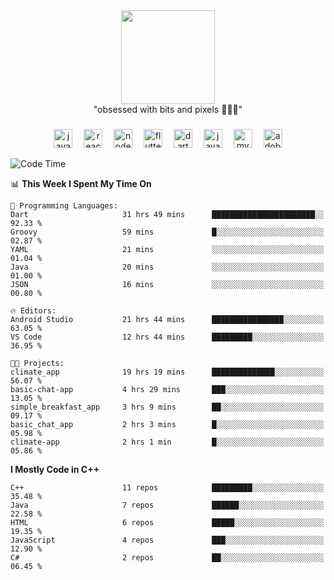 


  <div align="center">
    
   <img src = "https://i.postimg.cc/W1R4TF4j/d6kpuve-c97567cf-518b-4b86-a271-5c89d88d22f7.gif"  width=150px height=150px />
 </div>

<div align="center">
  "obsessed with bits and pixels 🧑‍💻🎨"
</div>

  ###
<div align="center">
  <img src="https://cdn.jsdelivr.net/gh/devicons/devicon/icons/javascript/javascript-original.svg" height="30" alt="javascript logo"  />
  <img width="10" />
  <img src="https://cdn.jsdelivr.net/gh/devicons/devicon/icons/react/react-original.svg" height="30" alt="react logo"  />
  <img width="10" />
  <img src="https://cdn.jsdelivr.net/gh/devicons/devicon/icons/nodejs/nodejs-original.svg" height="30" alt="nodejs logo"  />
  <img width="10" />
  <img src="https://cdn.jsdelivr.net/gh/devicons/devicon/icons/flutter/flutter-original.svg" height="30" alt="flutter logo"  />
  <img width="10" />
  <img src="https://cdn.jsdelivr.net/gh/devicons/devicon/icons/dart/dart-original.svg" height="30" alt="dart logo"  />
  <img width="10" />
  <img src="https://cdn.jsdelivr.net/gh/devicons/devicon/icons/java/java-original.svg" height="30" alt="java logo"  />
  <img width="10" />
  <img src="https://skillicons.dev/icons?i=mysql" height="30" alt="mysql logo"  />
  <img width="10" />
  <img src="https://skillicons.dev/icons?i=pr" height="30" alt="adobepremierepro logo"  />
</div>




<!--START_SECTION:waka-->
![Code Time](http://img.shields.io/badge/Code%20Time-103%20hrs%2034%20mins-blue)

📊 **This Week I Spent My Time On** 

```text
💬 Programming Languages: 
Dart                     31 hrs 49 mins      ███████████████████████░░   92.33 % 
Groovy                   59 mins             █░░░░░░░░░░░░░░░░░░░░░░░░   02.87 % 
YAML                     21 mins             ░░░░░░░░░░░░░░░░░░░░░░░░░   01.04 % 
Java                     20 mins             ░░░░░░░░░░░░░░░░░░░░░░░░░   01.00 % 
JSON                     16 mins             ░░░░░░░░░░░░░░░░░░░░░░░░░   00.80 % 

🔥 Editors: 
Android Studio           21 hrs 44 mins      ████████████████░░░░░░░░░   63.05 % 
VS Code                  12 hrs 44 mins      █████████░░░░░░░░░░░░░░░░   36.95 % 

🐱‍💻 Projects: 
climate_app              19 hrs 19 mins      ██████████████░░░░░░░░░░░   56.07 % 
basic-chat-app           4 hrs 29 mins       ███░░░░░░░░░░░░░░░░░░░░░░   13.05 % 
simple_breakfast_app     3 hrs 9 mins        ██░░░░░░░░░░░░░░░░░░░░░░░   09.17 % 
basic_chat_app           2 hrs 3 mins        █░░░░░░░░░░░░░░░░░░░░░░░░   05.98 % 
climate-app              2 hrs 1 min         █░░░░░░░░░░░░░░░░░░░░░░░░   05.86 % 
```

**I Mostly Code in C++** 

```text
C++                      11 repos            █████████░░░░░░░░░░░░░░░░   35.48 % 
Java                     7 repos             ██████░░░░░░░░░░░░░░░░░░░   22.58 % 
HTML                     6 repos             █████░░░░░░░░░░░░░░░░░░░░   19.35 % 
JavaScript               4 repos             ███░░░░░░░░░░░░░░░░░░░░░░   12.90 % 
C#                       2 repos             ██░░░░░░░░░░░░░░░░░░░░░░░   06.45 % 
```




<!--END_SECTION:waka-->
